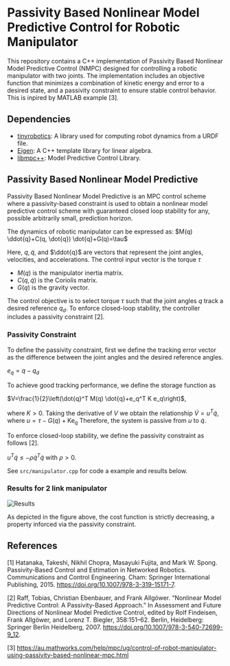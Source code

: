 # Passivity Based Nonlinear Model Predictive Control for Robotic Manipulator

This repository contains a C++ implementation of Passivity Based Nonlinear Model Predictive Control (NMPC) designed for controlling a robotic manipulator with two joints. The implementation includes an objective function that minimizes a combination of kinetic energy and error to a desired state, and a passivity constraint to ensure stable control behavior. This is inpired by MATLAB example [3].

## Dependencies

- [tinyrobotics](https://github.com/Tom0Brien/tinyrobotics): A library used for computing robot dynamics from a URDF file.
- [Eigen](https://eigen.tuxfamily.org/index.php?title=Main_Page): A C++ template library for linear algebra.
- [libmpc++](https://github.com/nicolapiccinelli/libmpc): Model Predictive Control Library.

## Passivity Based Nonlinear Model Predictive
Passivity Based Nonlinear Model Predictive is an MPC control scheme where a passivity-based constraint is used to obtain a nonlinear model predictive control scheme with guaranteed closed loop stability for any, possible arbitrarily small, prediction horizon.

The dynamics of robotic manipulator can be expressed as:
$M(q) \ddot{q}+C(q, \dot{q}) \dot{q}+G(q)=\tau$

Here, $q, \dot{q}$, and $\ddot{q}$ are vectors that represent the joint angles, velocities, and accelerations. The control input vector is the torque $\tau$
- $M(q)$ is the manipulator inertia matrix.
- $C(q, \dot{q})$ is the Coriolis matrix.
- $G(q)$ is the gravity vector.

The control objective is to select torque $\tau$ such that the joint angles $q$ track a desired reference $q_d$. To enforce closed-loop stability, the controller includes a passivity constraint [2].

### Passivity Constraint
To define the passivity constraint, first we define the tracking error vector as the difference between the joint angles and the desired reference angles.


$e_q=q-q_d$

To achieve good tracking performance, we define the storage function as 


$V=\frac{1}{2}\left(\dot{q}^T M(q) \dot{q}+e_q^T K e_q\right)$, 

where $K>0$. Taking the derivative of $V$ we obtain the relationship $\dot{V}=u^T \dot{q}$, where
$u=\tau-G(q)+\mathrm{Ke}_q$
Therefore, the system is passive from $u$ to $\dot{q}$.

To enforce closed-loop stability, we define the passivity constraint as follows [2].


$u^T \dot{q} \leq-\rho \dot{q}^T \dot{q} \text { with } \rho>0 \text {. }$

See `src/manipulator.cpp` for code a example and results below.

### Results for 2 link manipulator

![Results](https://github.com/Tom0Brien/PassivityNLMPC/assets/41043317/7d0f0ac5-4c7f-414d-b222-3f5dcaf9a17f)

As depicted in the figure above, the cost function is strictly decreasing, a property inforced via the passivity constraint.

## References

[1] Hatanaka, Takeshi, Nikhil Chopra, Masayuki Fujita, and Mark W. Spong. Passivity-Based Control and Estimation in Networked Robotics. Communications and Control Engineering. Cham: Springer International Publishing, 2015. https://doi.org/10.1007/978-3-319-15171-7.

[2] Raff, Tobias, Christian Ebenbauer, and Frank Allgöwer. “Nonlinear Model Predictive Control: A Passivity-Based Approach.” In Assessment and Future Directions of Nonlinear Model Predictive Control, edited by Rolf Findeisen, Frank Allgöwer, and Lorenz T. Biegler, 358:151–62. Berlin, Heidelberg: Springer Berlin Heidelberg, 2007. https://doi.org/10.1007/978-3-540-72699-9_12.

[3] https://au.mathworks.com/help/mpc/ug/control-of-robot-manipulator-using-passivity-based-nonlinear-mpc.html




